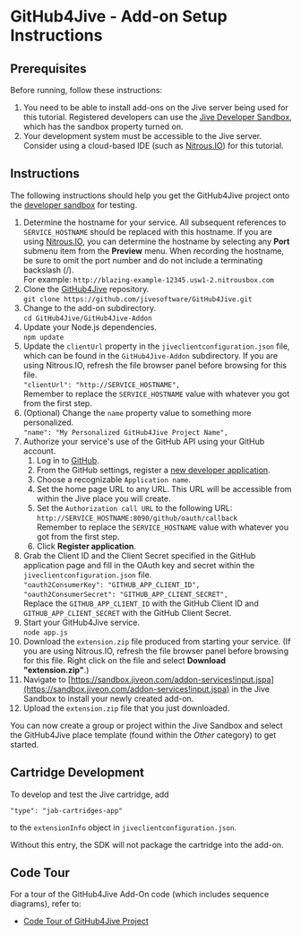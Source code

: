 # GitHub4Jive - Add-on Setup Instructions

## Prerequisites

Before running, follow these instructions:

1. You need to be able to install add-ons on the Jive server being used for this tutorial. Registered developers can use the [Jive Developer Sandbox](https://sandbox.jiveon.com/), which has the sandbox property turned on.
2. Your development system must be accessible to the Jive server. Consider using a cloud-based IDE (such as [Nitrous.IO](https://www.nitrous.io/)) for this tutorial.


## Instructions

The following instructions should help you get the GitHub4Jive project onto the [developer sandbox](https://sandbox.jiveon.com) for testing.

1.  Determine the hostname for your service. All subsequent references to `SERVICE_HOSTNAME` should be replaced with this hostname. If you are using [Nitrous.IO](https://www.nitrous.io/), you can determine the hostname by selecting any **Port** submenu item from the **Preview** menu. When recording the hostname, be sure to omit the port number and do not include a terminating backslash (/).<br />
    For example: `http://blazing-example-12345.usw1-2.nitrousbox.com`
1.  Clone the [GitHub4Jive](https://github.com/jivesoftware/GitHub4Jive) repository.<br/>
    `git clone https://github.com/jivesoftware/GitHub4Jive.git`
1.  Change to the add-on subdirectory.<br/>
    `cd GitHub4Jive/GitHub4Jive-Addon`
1.  Update your Node.js dependencies.<br/>
    `npm update`
1.  Update the `clientUrl` property in the `jiveclientconfiguration.json` file, which can be found in the `GitHub4Jive-Addon` subdirectory. If you are using Nitrous.IO, refresh the file browser panel before browsing for this file.<br/>
    `"clientUrl": "http://SERVICE_HOSTNAME",`<br/>
    Remember to replace the `SERVICE_HOSTNAME` value with whatever you got from the first step.
1.  (Optional) Change the `name` property value to something more personalized.<br/>
    `"name": "My Personalized GitHub4Jive Project Name",`
1.  Authorize your service's use of the GitHub API using your GitHub account.
    1.  Log in to [GitHub](https://github.com).
    2.  From the GitHub settings, register a [new developer application](https://github.com/settings/applications/new).
    3.  Choose a recognizable `Application name`.
    4.  Set the home page URL to any URL. This URL will be accessible from within the Jive place you will create.
    5.  Set the `Authorization call URL` to the following URL:<br/>
        `http://SERVICE_HOSTNAME:8090/github/oauth/callback`<br/>
        Remember to replace the `SERVICE_HOSTNAME` value with whatever you got from the first step.
    6.  Click **Register application**.
1.  Grab the Client ID and the Client Secret specified in the GitHub application page and fill in the OAuth key and secret within the `jiveclientconfiguration.json` file.<br/>
        `"oauth2ConsumerKey": "GITHUB_APP_CLIENT_ID",`<br/>
        `"oauth2ConsumerSecret": "GITHUB_APP_CLIENT_SECRET",`<br/>
    Replace the `GITHUB_APP_CLIENT_ID` with the GitHub Client ID and `GITHUB_APP_CLIENT_SECRET` with the GitHub Client Secret.
1.  Start your GitHub4Jive service.<br />
    `node app.js`
1.  Download the `extension.zip` file produced from starting your service. (If you are using Nitrous.IO, refresh the file browser panel before browsing for this file. Right click on the file and select **Download "extension.zip"**.)
1.  Navigate to [https://sandbox.jiveon.com/addon-services!input.jspa](https://sandbox.jiveon.com/addon-services!input.jspa) in the Jive Sandbox to install your newly created add-on.
1.  Upload the `extension.zip` file that you just downloaded.

You can now create a group or project within the Jive Sandbox and select the GitHub4Jive place template (found within the *Other* category) to get started.

## Cartridge Development

To develop and test the Jive cartridge, add

    "type": "jab-cartridges-app" 
    
to the `extensionInfo` object in `jiveclientconfiguration.json`.

Without this entry, the SDK will not package the cartridge into the add-on.

## Code Tour

For a tour of the GitHub4Jive Add-On code (which includes sequence diagrams), refer to:

* [Code Tour of GitHub4Jive Project](docs/tour.md)
